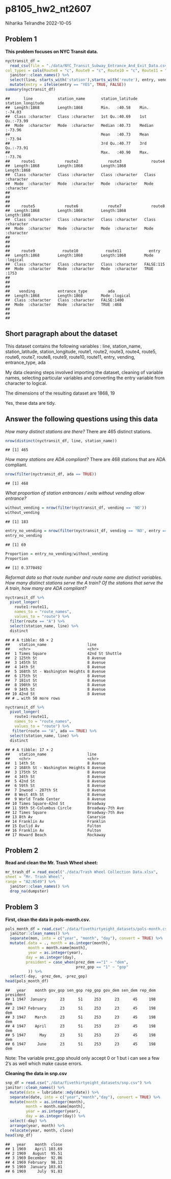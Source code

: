 p8105_hw2_nt2607
================
Niharika Telrandhe
2022-10-05

## Problem 1

**This problem focuses on NYC Transit data.**

``` r
nyctransit_df = 
  read_csv(file = "./data/NYC_Transit_Subway_Entrance_And_Exit_Data.csv",
col_types = cols(Route8 = "c", Route9 = "c", Route10 = "c", Route11 = "c")) %>% 
  janitor::clean_names() %>% 
  select(line, starts_with('station'),starts_with('route'), entry, vending, entrance_type, ada, -station_location) %>% 
  mutate(entry = ifelse(entry == "YES", TRUE, FALSE))
summary(nyctransit_df)
```

    ##      line           station_name       station_latitude station_longitude
    ##  Length:1868        Length:1868        Min.   :40.58    Min.   :-74.03   
    ##  Class :character   Class :character   1st Qu.:40.69    1st Qu.:-73.99   
    ##  Mode  :character   Mode  :character   Median :40.73    Median :-73.96   
    ##                                        Mean   :40.73    Mean   :-73.94   
    ##                                        3rd Qu.:40.77    3rd Qu.:-73.91   
    ##                                        Max.   :40.90    Max.   :-73.76   
    ##     route1             route2             route3             route4         
    ##  Length:1868        Length:1868        Length:1868        Length:1868       
    ##  Class :character   Class :character   Class :character   Class :character  
    ##  Mode  :character   Mode  :character   Mode  :character   Mode  :character  
    ##                                                                             
    ##                                                                             
    ##                                                                             
    ##     route5             route6             route7             route8         
    ##  Length:1868        Length:1868        Length:1868        Length:1868       
    ##  Class :character   Class :character   Class :character   Class :character  
    ##  Mode  :character   Mode  :character   Mode  :character   Mode  :character  
    ##                                                                             
    ##                                                                             
    ##                                                                             
    ##     route9            route10            route11            entry        
    ##  Length:1868        Length:1868        Length:1868        Mode :logical  
    ##  Class :character   Class :character   Class :character   FALSE:115      
    ##  Mode  :character   Mode  :character   Mode  :character   TRUE :1753     
    ##                                                                          
    ##                                                                          
    ##                                                                          
    ##    vending          entrance_type         ada         
    ##  Length:1868        Length:1868        Mode :logical  
    ##  Class :character   Class :character   FALSE:1400     
    ##  Mode  :character   Mode  :character   TRUE :468      
    ##                                                       
    ##                                                       
    ## 

## Short paragraph about the dataset

This dataset contains the following variables : line, station_name,
station_latitude, station_longitude, route1, route2, route3, route4,
route5, route6, route7, route8, route9, route10, route11, entry,
vending, entrance_type, ada

My data cleaning steps involved importing the dataset, cleaning of
variable names, selecting particular variables and converting the entry
variable from character to logical.

The dimensions of the resulting dataset are 1868, 19

Yes, these data are tidy.

## Answer the following questions using this data

*How many distinct stations are there?* There are 465 distinct stations.

``` r
nrow(distinct(nyctransit_df, line, station_name))
```

    ## [1] 465

*How many stations are ADA compliant?* There are 468 stations that are
ADA compliant.

``` r
nrow(filter(nyctransit_df, ada == TRUE))
```

    ## [1] 468

*What proportion of station entrances / exits without vending allow
entrance?*

``` r
without_vending = nrow(filter(nyctransit_df, vending == 'NO'))
without_vending
```

    ## [1] 183

``` r
entry_no_vending = nrow(filter(nyctransit_df, vending == 'NO', entry == 'TRUE'))
entry_no_vending
```

    ## [1] 69

``` r
Proportion = entry_no_vending/without_vending
Proportion
```

    ## [1] 0.3770492

*Reformat data so that route number and route name are distinct
variables. How many distinct stations serve the A train? Of the stations
that serve the A train, how many are ADA compliant?*

``` r
nyctransit_df %>%
  pivot_longer(
    route1:route11,
    names_to = "route_names",
    values_to = "route") %>% 
  filter(route == "A") %>% 
  select(station_name, line) %>% 
  distinct
```

    ## # A tibble: 60 × 2
    ##    station_name                  line           
    ##    <chr>                         <chr>          
    ##  1 Times Square                  42nd St Shuttle
    ##  2 125th St                      8 Avenue       
    ##  3 145th St                      8 Avenue       
    ##  4 14th St                       8 Avenue       
    ##  5 168th St - Washington Heights 8 Avenue       
    ##  6 175th St                      8 Avenue       
    ##  7 181st St                      8 Avenue       
    ##  8 190th St                      8 Avenue       
    ##  9 34th St                       8 Avenue       
    ## 10 42nd St                       8 Avenue       
    ## # … with 50 more rows

``` r
nyctransit_df %>% 
  pivot_longer(
    route1:route11,
    names_to = "route_names",
    values_to = "route") %>% 
   filter(route == "A", ada == TRUE) %>% 
  select(station_name, line) %>% 
  distinct
```

    ## # A tibble: 17 × 2
    ##    station_name                  line            
    ##    <chr>                         <chr>           
    ##  1 14th St                       8 Avenue        
    ##  2 168th St - Washington Heights 8 Avenue        
    ##  3 175th St                      8 Avenue        
    ##  4 34th St                       8 Avenue        
    ##  5 42nd St                       8 Avenue        
    ##  6 59th St                       8 Avenue        
    ##  7 Inwood - 207th St             8 Avenue        
    ##  8 West 4th St                   8 Avenue        
    ##  9 World Trade Center            8 Avenue        
    ## 10 Times Square-42nd St          Broadway        
    ## 11 59th St-Columbus Circle       Broadway-7th Ave
    ## 12 Times Square                  Broadway-7th Ave
    ## 13 8th Av                        Canarsie        
    ## 14 Franklin Av                   Franklin        
    ## 15 Euclid Av                     Fulton          
    ## 16 Franklin Av                   Fulton          
    ## 17 Howard Beach                  Rockaway

## Problem 2

**Read and clean the Mr. Trash Wheel sheet:**

``` r
mr_trash_df = read_excel("./data/Trash Wheel Collection Data.xlsx",
sheet = "Mr. Trash Wheel",
range = "A2:N549") %>%
  janitor::clean_names() %>% 
  drop_na(dumpster)
```

## Problem 3

**First, clean the data in pols-month.csv.**

``` r
pols_month_df = read.csv("./data/fivethirtyeight_datasets/pols-month.csv") %>% 
  janitor::clean_names() %>%
  separate(mon, into = c("year", "month", "day"), convert = TRUE) %>%
  mutate(.data = ., month = as.integer(month),
          month = month.name[month],
          year = as.integer(year),
         day = as.integer(day),
         president = case_when(prez_dem =="1" ~ "dem",
                               prez_gop == "1" ~ "gop"
          )) %>% 
  select(-day, -prez_dem, -prez_gop)
head(pols_month_df)
```

    ##   year    month gov_gop sen_gop rep_gop gov_dem sen_dem rep_dem president
    ## 1 1947  January      23      51     253      23      45     198       dem
    ## 2 1947 February      23      51     253      23      45     198       dem
    ## 3 1947    March      23      51     253      23      45     198       dem
    ## 4 1947    April      23      51     253      23      45     198       dem
    ## 5 1947      May      23      51     253      23      45     198       dem
    ## 6 1947     June      23      51     253      23      45     198       dem

Note: The variable prez_gop should only accept 0 or 1 but i can see a
few 2’s as well which make cause errors.

**Cleaning the data in snp.csv**

``` r
snp_df = read.csv("./data/fivethirtyeight_datasets/snp.csv") %>%
janitor::clean_names() %>%
  mutate(date = lubridate::mdy(date)) %>%
  separate(date, into = c("year","month","day"), convert = TRUE) %>%
  mutate(month = as.integer(month),
         month = month.name[month],
         year = as.integer(year),
         day = as.integer(day)) %>% 
  select(-day) %>% 
  arrange(year, month) %>% 
  relocate(year, month, close)
head(snp_df)
```

    ##   year    month  close
    ## 1 1969    April 103.69
    ## 2 1969   August  95.51
    ## 3 1969 December  92.06
    ## 4 1969 February  98.13
    ## 5 1969  January 103.01
    ## 6 1969     July  91.83
